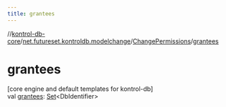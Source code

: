 ```yaml
---
title: grantees
---
```

//[kontrol-db-core](../../../index.html)/[net.futureset.kontroldb.modelchange](../index.html)/[ChangePermissions](index.html)/[grantees](grantees.html)



# grantees



[core engine and default templates for kontrol-db]\
val [grantees](grantees.html): [Set](https://kotlinlang.org/api/latest/jvm/stdlib/kotlin.collections/-set/index.html)&lt;DbIdentifier&gt;




